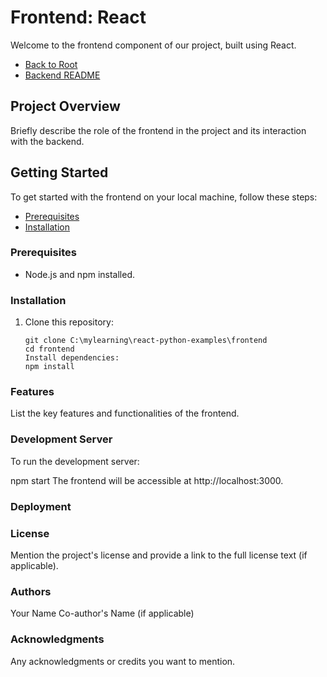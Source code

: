 # Frontend: React

Welcome to the frontend component of our project, built using React.

- [Back to Root](../README.md)
- [Backend README](../backend/README.md)

## Project Overview

Briefly describe the role of the frontend in the project and its interaction with the backend.

## Getting Started

To get started with the frontend on your local machine, follow these steps:

- [Prerequisites](#prerequisites)
- [Installation](#installation)

### Prerequisites

- Node.js and npm installed.

### Installation

1. Clone this repository:

   ```shell
   git clone C:\mylearning\react-python-examples\frontend
   cd frontend
   Install dependencies:
   npm install

### Features
List the key features and functionalities of the frontend.

### Development Server
To run the development server:

npm start
The frontend will be accessible at http://localhost:3000.

### Deployment

### License
Mention the project's license and provide a link to the full license text (if applicable).

### Authors
Your Name
Co-author's Name (if applicable)

### Acknowledgments
Any acknowledgments or credits you want to mention.